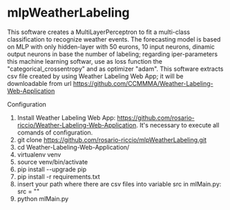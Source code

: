 # mlpWeatherLabeling

This software creates a MultiLayerPerceptron to fit a multi-class classification to recognize weather events. The forecasting model is based on MLP with only hidden-layer with 50 eurons, 10 input neurons, dinamic output neurons in base the number of labeling; regarding iper-parameters this machine learning softwar, use as loss function the "categorical_crossentropy" and as optimizer "adam". This software extracts csv file created by using Weather Labeling Web App; it will be downloadable from url https://github.com/CCMMMA/Weather-Labeling-Web-Application

Configuration

1. Install Weather Labeling Web App: https://github.com/rosario-riccio/Weather-Labeling-Web-Application. It's necessary to execute all comands of configuration.
2. git clone https://github.com/rosario-riccio/mlpWeatherLabeling.git
3. cd Weather-Labeling-Web-Application/
4. virtualenv venv
5. source venv/bin/activate
6. pip install --upgrade pip
7. pip install -r requirements.txt
8. insert your path where there are csv files into variable src in mlMain.py: src = ""
9. python mlMain.py
